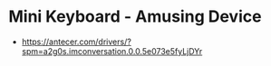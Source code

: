 # Mini Keyboard - Amusing Device

- https://antecer.com/drivers/?spm=a2g0s.imconversation.0.0.5e073e5fyLjDYr
